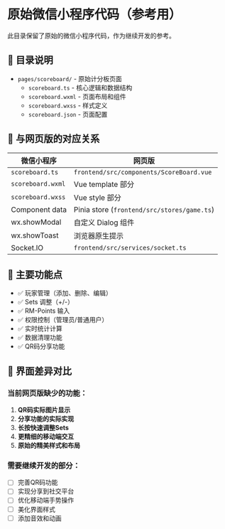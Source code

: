 # 原始微信小程序代码（参考用）

此目录保留了原始的微信小程序代码，作为继续开发的参考。

## 📁 目录说明

- `pages/scoreboard/` - 原始计分板页面
  - `scoreboard.ts` - 核心逻辑和数据结构
  - `scoreboard.wxml` - 页面布局和组件
  - `scoreboard.wxss` - 样式定义
  - `scoreboard.json` - 页面配置

## 🔄 与网页版的对应关系

| 微信小程序 | 网页版 |
|------------|---------|
| `scoreboard.ts` | `frontend/src/components/ScoreBoard.vue` |
| `scoreboard.wxml` | Vue template 部分 |
| `scoreboard.wxss` | Vue style 部分 |
| Component data | Pinia store (`frontend/src/stores/game.ts`) |
| wx.showModal | 自定义 Dialog 组件 |
| wx.showToast | 浏览器原生提示 |
| Socket.IO | `frontend/src/services/socket.ts` |

## 🎯 主要功能点

- ✅ 玩家管理（添加、删除、编辑）
- ✅ Sets 调整（+/-）
- ✅ RM-Points 输入
- ✅ 权限控制（管理员/普通用户）
- ✅ 实时统计计算
- ✅ 数据清理功能
- ✅ QR码分享功能

## 📱 界面差异对比

### 当前网页版缺少的功能：
1. **QR码实际图片显示**
2. **分享功能的实际实现**
3. **长按快速调整Sets**
4. **更精细的移动端交互**
5. **原始的精美样式和布局**

### 需要继续开发的部分：
- [ ] 完善QR码功能
- [ ] 实现分享到社交平台
- [ ] 优化移动端手势操作
- [ ] 美化界面样式
- [ ] 添加音效和动画

